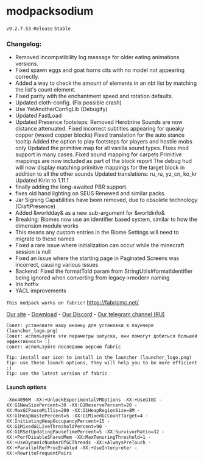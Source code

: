 # modpacksodium
```v9.2.7.53-Release```
```Stable```

### Changelog:
- Removed incompatibility log message for older eating animations versions.
- Fixed spawn eggs and goat horns cits with no model not appearing correctly.
- Added a way to check the amount of elements in an nbt list by matching the list's count element.
- Fixed parity with the enchantment speed and rotation defaults.
- Updated cloth-config. (Fix possible crash)
- Use YetAnotherConfigLib (Debugify)
- Updated FastLoad
- Updated Presence footsteps:
    Removed Herobrine
    Sounds are now distance attenuated.
    Fixed incorrect subtitles appearing for queaky copper (waxed copper blocks)
    Fixed translation for the auto stance tooltip
    Added the option to play footsteps for players and hostile mobs only
    Updated the primitive map for all vanilla sound types. Fixes mod support in many cases.
    Fixed sound mapping for carpets
    Primitive mappings are now included as part of the block report
    The debug hud will now display matching primitive mappings for the target block in     addition to all the other sounds
    Updated translations: ru_ru, yz_cn, ko_kr
    Updated Kirin to 1.11.1
- finally adding the long-awaited PBR support.
- fixes old hand lighting on SEUS Renewed and similar packs.
- Jar Signing Capabilities have been removed, due to obsolete technology (CraftPresence)
- Added &worldday& as a new sub-argument for &worldinfo&
- Breaking: Biomes now use an identifier based system, similar to how the dimension module works
- This means any custom entries in the Biome Settings will need to migrate to these names
- Fixed a rare issue where initialization can occur while the minecraft session is null
- Fixed an issue where the starting page in Paginated Screens was incorrect, causing various issues
- Backend: Fixed the formatToId param from StringUtils#formatIdentifier being ignored when converting from legacy->modern naming
- Iris hotfix
- YACL improvements

```This modpack works on fabric!```
https://fabricmc.net/

[Site]: https://wlorigin.cf/
[Download]: https://wlorigin.cf/downloadmodpack.html
[Discord]: https://discord.gg/UBaauaN
[Telegram]: https://t.me/wlorigin

[Our site][Site] - [Download][Download] - [Our Discord][Discord] - [Our telegram channel (RU)][Telegram]

```
Совет: установите нашу иконку для установки в лаунчере (launcher_logo.png)
Совет: используйте эти параметры запуска, они помогут добиться большей эффективности :)
Совет: используйте последнюю версию fabric
```
```
Tip: install our icon to install in the launcher (launcher_logo.png)
Tip: use these launch options, they will help you to be more efficient :)
Tip: use the latest version of fabric
```

#### Launch options
```
-Xmx4096M -XX:+UnlockExperimentalVMOptions -XX:+UseG1GC -XX:G1NewSizePercent=30 -XX:G1ReservePercent=20 -XX:MaxGCPauseMillis=200 -XX:G1HeapRegionSize=8M -XX:G1HeapWastePercent=5 -XX:G1MixedGCCountTarget=4 -XX:InitiatingHeapOccupancyPercent=15 -XX:G1MixedGCLiveThresholdPercent=90 -XX:G1RSetUpdatingPauseTimePercent=5 -XX:SurvivorRatio=32 -XX:+PerfDisableSharedMem -XX:MaxTenuringThreshold=1 -XX:+UseDynamicNumberOfGCThreads -XX:+AlwaysPreTouch -XX:+ParallelRefProcEnabled -XX:+UseInterpreter -XX:+RewriteFrequentPairs
```
